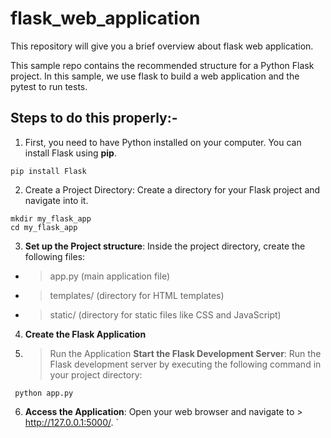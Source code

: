 # flask_web_application
This repository will give you a brief overview about flask web application.

This sample repo contains the recommended structure for a Python Flask project. In this sample, we use flask to build a web application and the pytest to run tests.

## Steps to do this properly:-
1. First, you need to have Python installed on your computer. You can install Flask using **pip**.
```
pip install Flask
```
2. Create a Project Directory: Create a directory for your Flask project and navigate into it.
```
mkdir my_flask_app
cd my_flask_app
```

3. **Set up the Project structure**: Inside the project directory, create the following files:
-  > app.py (main application file)
-  > templates/ (directory for HTML templates)
-  > static/ (directory for static files like CSS and JavaScript)

4. **Create the Flask Application**

5.  > Run the Application
**Start the Flask Development Server**: Run the Flask development server by executing the following command in your project directory:
  ```
   python app.py
  ```
6. **Access the Application**:
   Open your web browser and navigate to > http://127.0.0.1:5000/.
`
    
